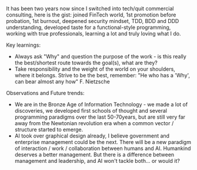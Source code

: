 It has been two years now since I switched into tech/quit commercial consulting, here is the gist:
joined FinTech world, 1st promotion before probation, 1st burnout, deepened security mindset, TDD, BDD and DDD understanding, developed taste for a functional-style programming, working with true professionals, learning a lot and truly loving what I do.

Key learnings:
 - Always ask "Why" and question the purpose of the work - is this really the best/shortest route towards the goal(s), what are they?
 - Take responsibility and the weight of the world on your shoulders, where it belongs. Strive to be the best, remember: "He who has a 'Why', can bear almost any how" F. Nietzsche

Observations and Future trends:
- We are in the Bronze Age of Information Technology - we made a lot of discoveries, we developed first schools of thought and several programming paradigms over the last 50-70years, but are still very far away from the Newtonian revolution era when a common vector / structure started to emerge.
- AI took over graphical design already, I believe government and enterprise management could be the next. There will be a new paradigm of interaction / work / collaboration between humans and AI. Humankind deserves a better management. But there is a difference between management and leadership, and AI won't tackle both... or would it?
